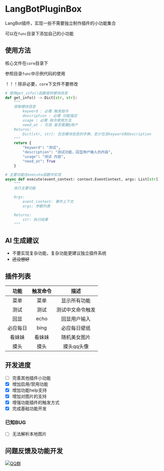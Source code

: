 # LangBotPluginBox

LangBot插件，实现一些不需要独立制作插件的小功能集合

可以在`func`目录下添加自己的小功能

## 使用方法

核心文件在`core`目录下


参照目录`func`中示例代码的使用

！！！除非必要，`core`下文件不要修改

```python
# 使用get_info()函数提供模块信息
def get_info() -> Dict[str, str]:
    """
    获取模块信息
        keyword : 必需 触发指令
        description : 必需 功能描述
        usage : 必需 指令使用方法
        need_at : 可选 是否需要@用户
    Returns:
        Dict[str, str]: 包含模块信息的字典，至少包含keyword和description
    """
    return {
        "keyword": "测试", 
        "description": "测试功能，回显用户输入的内容",
        "usage": "测试 内容",
        "need_at": True
    }

# 主要功能在execute函数中实现
async def execute(event_context: context.EventContext, args: List[str]) -> str:
    """
    执行主要功能

    Args:
        event_context: 事件上下文
        args: 参数列表

    Returns:
        str: 执行结果
    """
```


## AI 生成建议

- 不要实现复杂功能，复杂功能更建议独立插件系统
- ~~还没想好~~

## 插件列表

| 功能 | 触发命令 |       描述       |
| :--: | :------: | :--------------: |
| 菜单 |   菜单   |   显示所有功能   |
| 测试 |   测试   | 测试中文命令触发 |
| 回显 |   echo   |   回显用户输入   |
| 必应每日 |   bing   |   必应每日壁纸   |
| 看妹妹   |   看妹妹   |   随机美女图片   |
| 摸头   |   摸头   |   摸头qq头像   |

## 开发进度

- [ ] 完善其他插件小功能
- [x] 增加启用/禁用功能
- [x] 增加功能help支持
- [x] 增加对图片的支持 
- [x] 增强功能插件的触发方式
- [x] 完成基础功能开发

### 已知BUG

- [ ] 无法解析本地图片

## 问题反馈及功能开发

[![QQ群](https://img.shields.io/badge/QQ群-965312424-green)](https://qm.qq.com/cgi-bin/qm/qr?k=en97YqjfYaLpebd9Nn8gbSvxVrGdIXy2&jump_from=webapi&authKey=41BmkEjbGeJ81jJNdv7Bf5EDlmW8EHZeH7/nktkXYdLGpZ3ISOS7Ur4MKWXC7xIx)